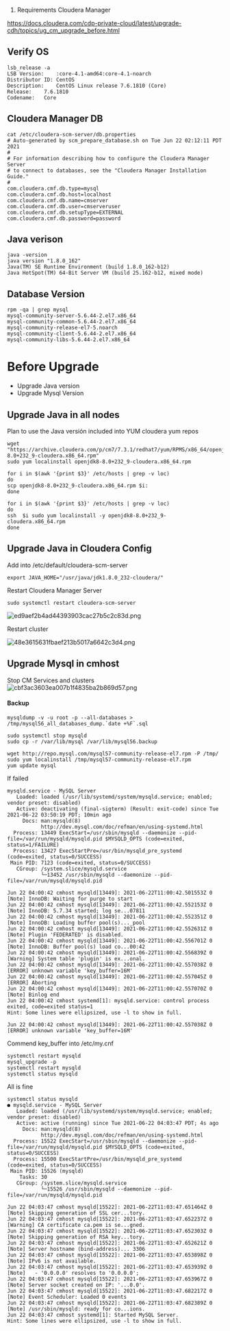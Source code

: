 1. Requirements Cloudera Manager 

https://docs.cloudera.com/cdp-private-cloud/latest/upgrade-cdh/topics/ug_cm_upgrade_before.html



## Verify OS

```
lsb_release -a
LSB Version:	:core-4.1-amd64:core-4.1-noarch
Distributor ID:	CentOS
Description:	CentOS Linux release 7.6.1810 (Core)
Release:	7.6.1810
Codename:	Core
```

## Cloudera Manager DB
```
cat /etc/cloudera-scm-server/db.properties
# Auto-generated by scm_prepare_database.sh on Tue Jun 22 02:12:11 PDT 2021
#
# For information describing how to configure the Cloudera Manager Server
# to connect to databases, see the "Cloudera Manager Installation Guide."
#
com.cloudera.cmf.db.type=mysql
com.cloudera.cmf.db.host=localhost
com.cloudera.cmf.db.name=cmserver
com.cloudera.cmf.db.user=cmserveruser
com.cloudera.cmf.db.setupType=EXTERNAL
com.cloudera.cmf.db.password=password
```

## Java verison

```
java -version
java version "1.8.0_162"
Java(TM) SE Runtime Environment (build 1.8.0_162-b12)
Java HotSpot(TM) 64-Bit Server VM (build 25.162-b12, mixed mode)

```

## Database Version

```
rpm -qa | grep mysql
mysql-community-server-5.6.44-2.el7.x86_64
mysql-community-common-5.6.44-2.el7.x86_64
mysql-community-release-el7-5.noarch
mysql-community-client-5.6.44-2.el7.x86_64
mysql-community-libs-5.6.44-2.el7.x86_64
```

# Before Upgrade

* Upgrade Java version
* Upgrade Mysql Version

## Upgrade Java in all nodes

Plan to use the Java versión included into YUM cloudera yum repos

```
wget "https://archive.cloudera.com/p/cm7/7.3.1/redhat7/yum/RPMS/x86_64/openjdk8-8.0+232_9-cloudera.x86_64.rpm"
sudo yum localinstall openjdk8-8.0+232_9-cloudera.x86_64.rpm
```

```
for i in $(awk '{print $3}' /etc/hosts | grep -v loc)
do
scp openjdk8-8.0+232_9-cloudera.x86_64.rpm $i:
done
```
```
for i in $(awk '{print $3}' /etc/hosts | grep -v loc)
do
ssh  $i sudo yum localinstall -y openjdk8-8.0+232_9-cloudera.x86_64.rpm
done
```

## Upgrade Java in Cloudera Config

Add into /etc/default/cloudera-scm-server

```
export JAVA_HOME="/usr/java/jdk1.8.0_232-cloudera/"
```
Restart Cloudera Manager Server

```
sudo systemctl restart cloudera-scm-server
```

![ed9aef2b4ad44393903cac27b5c2c83d.png](../_resources/3bc8b9ee8951462fb766a13cfced6968.png)

Restart cluster 

![48e3615631fbaef213b5017a6642c3d4.png](../_resources/f8ebb1b0ea0c4f83988a82674c6ebc25.png)

## Upgrade Mysql in cmhost

Stop CM Services and clusters
![cbf3ac3603ea007b1f4835ba2b869d57.png](../_resources/9d0f86d99bf3460187b00f7ba7ddd898.png)

#### Backup
```
mysqldump -v -u root -p --all-databases > /tmp/mysql56_all_databases_dump.`date +%F`.sql 
```
```
sudo systemctl stop mysqld
sudo cp -r /var/lib/mysql /var/lib/mysql56.backup
```
```
wget http://repo.mysql.com/mysql57-community-release-el7.rpm -P /tmp/
sudo yum localinstall /tmp/mysql57-community-release-el7.rpm
yum update mysql
```

If failed

```
mysqld.service - MySQL Server
   Loaded: loaded (/usr/lib/systemd/system/mysqld.service; enabled; vendor preset: disabled)
   Active: deactivating (final-sigterm) (Result: exit-code) since Tue 2021-06-22 03:50:19 PDT; 10min ago
     Docs: man:mysqld(8)
           http://dev.mysql.com/doc/refman/en/using-systemd.html
  Process: 13449 ExecStart=/usr/sbin/mysqld --daemonize --pid-file=/var/run/mysqld/mysqld.pid $MYSQLD_OPTS (code=exited, status=1/FAILURE)
  Process: 13427 ExecStartPre=/usr/bin/mysqld_pre_systemd (code=exited, status=0/SUCCESS)
 Main PID: 7123 (code=exited, status=0/SUCCESS)
   CGroup: /system.slice/mysqld.service
           └─13452 /usr/sbin/mysqld --daemonize --pid-file=/var/run/mysqld/mysqld.pid

Jun 22 04:00:42 cmhost mysqld[13449]: 2021-06-22T11:00:42.501553Z 0 [Note] InnoDB: Waiting for purge to start
Jun 22 04:00:42 cmhost mysqld[13449]: 2021-06-22T11:00:42.552153Z 0 [Note] InnoDB: 5.7.34 started; log se...07811
Jun 22 04:00:42 cmhost mysqld[13449]: 2021-06-22T11:00:42.552351Z 0 [Note] InnoDB: Loading buffer pool(s)..._pool
Jun 22 04:00:42 cmhost mysqld[13449]: 2021-06-22T11:00:42.552631Z 0 [Note] Plugin 'FEDERATED' is disabled.
Jun 22 04:00:42 cmhost mysqld[13449]: 2021-06-22T11:00:42.556701Z 0 [Note] InnoDB: Buffer pool(s) load co...00:42
Jun 22 04:00:42 cmhost mysqld[13449]: 2021-06-22T11:00:42.556839Z 0 [Warning] System table 'plugin' is ex...onal.
Jun 22 04:00:42 cmhost mysqld[13449]: 2021-06-22T11:00:42.557038Z 0 [ERROR] unknown variable 'key_buffer=16M'
Jun 22 04:00:42 cmhost mysqld[13449]: 2021-06-22T11:00:42.557045Z 0 [ERROR] Aborting
Jun 22 04:00:42 cmhost mysqld[13449]: 2021-06-22T11:00:42.557070Z 0 [Note] Binlog end
Jun 22 04:00:42 cmhost systemd[1]: mysqld.service: control process exited, code=exited status=1
Hint: Some lines were ellipsized, use -l to show in full.
```

```
Jun 22 04:00:42 cmhost mysqld[13449]: 2021-06-22T11:00:42.557038Z 0 [ERROR] unknown variable 'key_buffer=16M'
```

Commend key_buffer into /etc/my.cnf

```
systemctl restart mysqld
mysql_upgrade -p
systemctl restart mysqld
systemctl status mysqld
````

All is fine

```
systemctl status mysqld
● mysqld.service - MySQL Server
   Loaded: loaded (/usr/lib/systemd/system/mysqld.service; enabled; vendor preset: disabled)
   Active: active (running) since Tue 2021-06-22 04:03:47 PDT; 4s ago
     Docs: man:mysqld(8)
           http://dev.mysql.com/doc/refman/en/using-systemd.html
  Process: 15522 ExecStart=/usr/sbin/mysqld --daemonize --pid-file=/var/run/mysqld/mysqld.pid $MYSQLD_OPTS (code=exited, status=0/SUCCESS)
  Process: 15500 ExecStartPre=/usr/bin/mysqld_pre_systemd (code=exited, status=0/SUCCESS)
 Main PID: 15526 (mysqld)
    Tasks: 30
   CGroup: /system.slice/mysqld.service
           └─15526 /usr/sbin/mysqld --daemonize --pid-file=/var/run/mysqld/mysqld.pid

Jun 22 04:03:47 cmhost mysqld[15522]: 2021-06-22T11:03:47.651464Z 0 [Note] Skipping generation of SSL cer...tory.
Jun 22 04:03:47 cmhost mysqld[15522]: 2021-06-22T11:03:47.652237Z 0 [Warning] CA certificate ca.pem is se...gned.
Jun 22 04:03:47 cmhost mysqld[15522]: 2021-06-22T11:03:47.652303Z 0 [Note] Skipping generation of RSA key...tory.
Jun 22 04:03:47 cmhost mysqld[15522]: 2021-06-22T11:03:47.652621Z 0 [Note] Server hostname (bind-address)... 3306
Jun 22 04:03:47 cmhost mysqld[15522]: 2021-06-22T11:03:47.653898Z 0 [Note] IPv6 is not available.
Jun 22 04:03:47 cmhost mysqld[15522]: 2021-06-22T11:03:47.653939Z 0 [Note]   - '0.0.0.0' resolves to '0.0.0.0';
Jun 22 04:03:47 cmhost mysqld[15522]: 2021-06-22T11:03:47.653967Z 0 [Note] Server socket created on IP: '...0.0'.
Jun 22 04:03:47 cmhost mysqld[15522]: 2021-06-22T11:03:47.682217Z 0 [Note] Event Scheduler: Loaded 0 events
Jun 22 04:03:47 cmhost mysqld[15522]: 2021-06-22T11:03:47.682389Z 0 [Note] /usr/sbin/mysqld: ready for co...ions.
Jun 22 04:03:47 cmhost systemd[1]: Started MySQL Server.
Hint: Some lines were ellipsized, use -l to show in full.
```